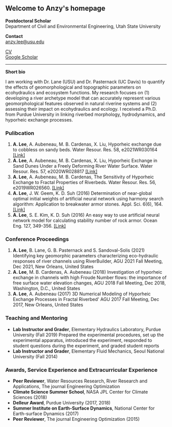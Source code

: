 ## Welcome to Anzy's homepage


**Postdoctoral Scholar**  
Department of Civil and Environmental Engineering, Utah State University

**Contact**  
anzy.lee@usu.edu

[CV](https://anzylee.github.io/anzyLee.pdf)  
[Google Scholar](https://scholar.google.com/citations?user=g0oQ7wwAAAAJ&hl=en)

---

**Short bio**

I am working with Dr. Lane (USU) and Dr. Pasternack (UC Davis) to quantify the effects of geomorphological and topographic parameters on ecohydraulics and ecosystem functions. My research focuses on (1) developing a river archetype model that can accurately represent various geomorphological features observed in natural riverine systems and (2) assessing their impact on ecohydraulics and ecology. I received a Ph.D. from Purdue University in linking riverbed morphology, hydrodynamics, and hyporheic exchange processes. 

### Pulibcation
1. **A. Lee**, A. Aubeneau, M. B. Cardenas, X. Liu, Hyporheic exchange due to cobbless on sandy beds. Water Resour. Res. 58, e2021WR030164 [[Link]](https://doi.org/10.1029/2021WR030164)
2. **A. Lee**, A. Aubeneau, M. B. Cardenas, X. Liu, Hyporheic Exchange in Sand Dunes Under a Freely Deforming River Water Surface. Water Resour. Res. 57, e2020WR028817 [[Link]](https://doi.org/10.1029/2020WR028817)
3. **A. Lee**, A. Aubeneau, M. B. Cardenas, The Sensitivity of Hyporheic Exchange to Fractal Properties of Riverbeds. Water Resour. Res. 56, e2019WR026560. [[Link]](https://www.sciencedirect.com/science/article/pii/S0029801816304498)
4. **A. Lee**, J. W. Geem, K. D. Suh (2016) Determination of near-global optimal initial weights of artificial neural network using harmony search algorithm: Application to breakwater armor stones. Appl. Sci. 6(6), 164. [[Link]](https://agupubs.onlinelibrary.wiley.com/doi/abs/10.1029/2019WR026560)
5. **A. Lee**, S. E. Kim, K. D. Suh (2016) An easy way to use artificial neural network model for calculating stability number of rock armor. Ocean Eng. 127, 349-356. [[Link]](https://www.sciencedirect.com/science/article/pii/S0029801816304498)

### Conference Proceedings
1. **A. Lee**, B. Lane, G. B. Pasternack and S. Sandoval-Solis (2021) Identifying key geomorphic parameters characterizing eco-hydraulic responses of river channels using RiverBuilder, AGU 2021 Fall Meeting, Dec 2021, New Orleans, United States
2. **A. Lee**, M. B. Cardenas, A. Aubeneau (2018) Investigation of hyporheic exchange in channels with high Froude Number flows: the importance of free surface water elevation changes, AGU 2018 Fall Meeting, Dec 2018, Washington, D.C., United States 
3. **A. Lee**, A. Aubeneau (2017) 3D Numerical Modeling of Hyporheic Exchange Processes in Fractal Riverbed' AGU 2017 Fall Meeting, Dec 2017, New Orleans, United States 

### Teaching and Mentoring
* **Lab Instructor and Grader**, Elementary Hydraulics Laboratory, Purdue University (Fall 2019)
Prepared the experimental procedures, set up the experimental apparatus, introduced the experiment, responded to student questions during the experiment, and graded student reports
* **Lab Instructor and Grader**, Elementary Fluid Mechanics, Seoul National University (Fall 2014)  

### Awards, Service Experience and Extracurricular Experience
* **Peer Reviewer**, Water Resources Research, River Research and Applications, The journal Engineering Optimization
* **Climate Science Summer School**, NASA JPL Center for Climate Sciences (2018)
* **Delleur Award**, Purdue University (2017, 2018)
* **Summer Institute on Earth-Surface Dynamics**, National Center for Earth-surface Dynamics (2017)
* **Peer Reviewer**, The journal Engineering Optimization (2015)

